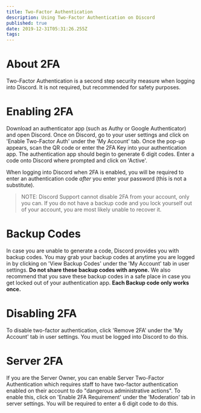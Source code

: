 ```yaml
---
title: Two-Factor Authentication
description: Using Two-Factor Authentication on Discord
published: true
date: 2019-12-31T05:31:26.255Z
tags: 
---
```


# About 2FA

Two-Factor Authentication is a second step security measure when logging into Discord. It is not required, but recommended for safety purposes.
# Enabling 2FA
Download an authenticator app (such as Authy or Google Authenticator) and open Discord. Once on Discord, go to your user settings and click on 'Enable Two-Factor Auth' under the 'My Account' tab. Once the pop-up appears, scan the QR code or enter the 2FA Key into your authentication app. The authentication app should begin to generate 6 digit codes. Enter a code onto Discord where prompted and click on 'Active'. 

When logging into Discord when 2FA is enabled, you will be required to enter an authentication code *after* you enter your password (this is not a substitute). 

> NOTE: Discord Support cannot disable 2FA from your account, only you can. If you do not have a backup code and you lock yourself out of your account, you are most likely unable to recover it.

# Backup Codes
In case you are unable to generate a code, Discord provides you with backup codes. You may grab your backup codes at anytime you are logged in by clicking on 'View Backup Codes' under the 'My Account' tab in user settings. **Do not share these backup codes with anyone.** We also recommend that you save these backup codes in a safe place in case you get locked out of your authentication app. **Each Backup code only works once.**

# Disabling 2FA
To disable two-factor authentication, click 'Remove 2FA' under the 'My Account' tab in user settings. You must be logged into Discord to do this. 

# Server 2FA
If you are the Server Owner, you can enable Server Two-Factor Authentication which requires staff to have two-factor authentication enabled on their account to do "dangerous administrative actions". To enable this, click on 'Enable 2FA Requirement' under the 'Moderation' tab in server settings. You will be required to enter a 6 digit code to do this. 